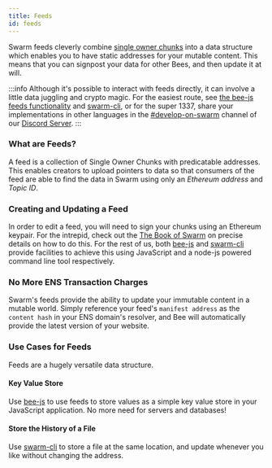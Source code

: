 ```yaml
---
title: Feeds
id: feeds
---
```


Swarm feeds cleverly combine
[single owner chunks](/docs/dapps-on-swarm/chunk-types)
into a data structure which enables you to have static addresses for
your mutable content. This means that you can signpost your data for
other Bees, and then update it at will.

:::info
Although it's possible to interact with feeds directly, it can involve
a little data juggling and crypto magic. For the easiest route, see
[the bee-js feeds functionality](/docs/dapps-on-swarm/bee-js) and
[swarm-cli](/docs/working-with-bee/bee-tools), or for the super 1337,
share your implementations in other languages in the
[#develop-on-swarm](https://discord.gg/C6dgqpxZkU) channel of our
[Discord Server](https://discord.gg/wdghaQsGq5).
:::

### What are Feeds?

A feed is a collection of Single Owner Chunks with predicatable addresses. This enables creators to upload pointers to data so that consumers of the feed are able to find the data in Swarm using only an _Ethereum address_ and _Topic ID_.

### Creating and Updating a Feed

In order to edit a feed, you will need to sign your chunks using an
Ethereum keypair. For the intrepid, check out the <a
href="/the-book-of-swarm.pdf" target="_blank" rel="noopener
noreferrer">The Book of Swarm</a> on precise details on how to do
this. For the rest of us, both [bee-js](/docs/dapps-on-swarm/bee-js)
and [swarm-cli](/docs/working-with-bee/bee-tools) provide facilities
to achieve this using JavaScript and a node-js powered command line
tool respectively.

### No More ENS Transaction Charges

Swarm's feeds provide the ability to update your immutable content in a mutable world. Simply reference your feed's `manifest address` as the `content hash` in your ENS domain's resolver, and Bee will automatically provide the latest version of your website.

### Use Cases for Feeds

Feeds are a hugely versatile data structure.

#### Key Value Store

Use [bee-js](/docs/dapps-on-swarm/bee-js) to use feeds to store values as a simple key value store in your JavaScript application. No more need for servers and databases!

#### Store the History of a File

Use [swarm-cli](/docs/working-with-bee/bee-tools) to store a file at the same location, and update whenever you like without changing the address.
